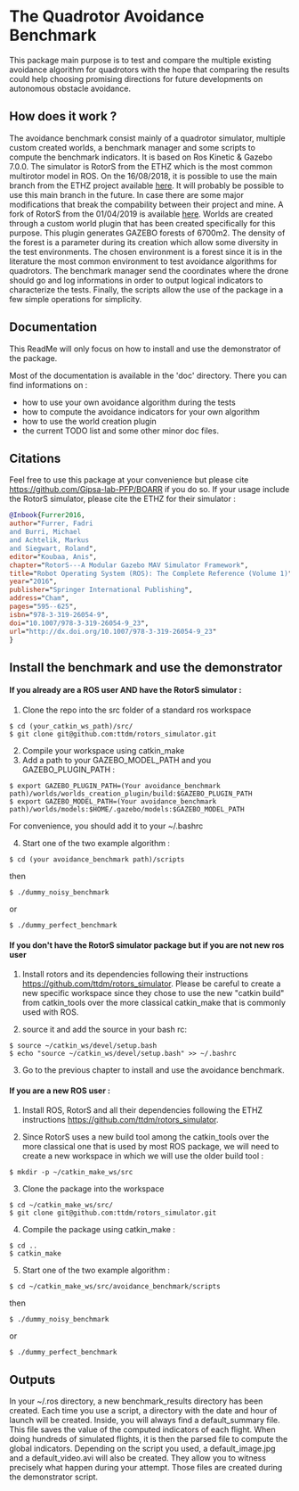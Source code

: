 # The Quadrotor Avoidance Benchmark

This package main purpose is to test and compare the multiple existing avoidance algorithm for quadrotors with the hope that comparing the results could help choosing promising directions for future developments on autonomous obstacle avoidance.

## How does it work ?
The avoidance benchmark consist mainly of a quadrotor simulator, multiple custom created worlds, a benchmark manager and some scripts to compute the benchmark indicators. It is based on Ros Kinetic & Gazebo 7.0.0.
The simulator is RotorS from the ETHZ which is the most common multirotor model in ROS. On the 16/08/2018, it is possible to use the main branch from the ETHZ project available [here](https://github.com/ethz-asl/rotors_simulator). It will probably be possible to use this main branch in the future. In case there are some major modifications that break the compability between their project and mine. A fork of RotorS from the 01/04/2019 is available [here](https://github.com/ttdm/rotors_simulator).
Worlds are created through a custom world plugin that has been created specifically for this purpose. This plugin generates GAZEBO forests of 6700m2. The density of the forest is a parameter during its creation which allow some diversity in the test environments. The chosen environment is a forest since it is in the literature the most common environment to test avoidance algorithms for quadrotors.
The benchmark manager send the coordinates where the drone should go and log informations in order to output logical indicators to characterize the tests.
Finally, the scripts allow the use of the package in a few simple operations for simplicity.

## Documentation

This ReadMe will only focus on how to install and use the demonstrator of the package.

Most of the documentation is available in the 'doc' directory. There you can find informations on :
- how to use your own avoidance algorithm during the tests
- how to compute the avoidance indicators for your own algorithm
- how to use the world creation plugin
- the current TODO list and some other minor doc files.

## Citations
Feel free to use this package at your convenience but please cite https://github.com/Gipsa-lab-PFP/BOARR if you do so. If your usage include the RotorS simulator, please cite the ETHZ for their simulator :
```bibtex
@Inbook{Furrer2016,
author="Furrer, Fadri
and Burri, Michael
and Achtelik, Markus
and Siegwart, Roland",
editor="Koubaa, Anis",
chapter="RotorS---A Modular Gazebo MAV Simulator Framework",
title="Robot Operating System (ROS): The Complete Reference (Volume 1)",
year="2016",
publisher="Springer International Publishing",
address="Cham",
pages="595--625",
isbn="978-3-319-26054-9",
doi="10.1007/978-3-319-26054-9_23",
url="http://dx.doi.org/10.1007/978-3-319-26054-9_23"
}
```

## Install the benchmark and use the demonstrator


#### If you already are a ROS user AND have the RotorS simulator :
1. Clone the repo into the src folder of a standard ros workspace
```
$ cd (your_catkin_ws_path)/src/
$ git clone git@github.com:ttdm/rotors_simulator.git
```
2. Compile your workspace using catkin_make
3. Add a path to your GAZEBO_MODEL_PATH and you GAZEBO_PLUGIN_PATH :
```
$ export GAZEBO_PLUGIN_PATH=(Your avoidance_benchmark path)/worlds/worlds_creation_plugin/build:$GAZEBO_PLUGIN_PATH
$ export GAZEBO_MODEL_PATH=(Your avoidance_benchmark path)/worlds/models:$HOME/.gazebo/models:$GAZEBO_MODEL_PATH
```
For convenience, you should add it to your ~/.bashrc

4. Start one of the two example algorithm :
```
$ cd (your avoidance_benchmark path)/scripts
```
then
```
$ ./dummy_noisy_benchmark
```
or
```
$ ./dummy_perfect_benchmark
```

#### If you don't have the RotorS simulator package but if you are not new ros user

1. Install rotors and its dependencies following their instructions https://github.com/ttdm/rotors_simulator. Please be careful to create a new specific workspace since they chose to use the new "catkin build" from catkin_tools over the more classical catkin_make that is commonly used with ROS.

2. source it and add the source in your bash rc:
```
$ source ~/catkin_ws/devel/setup.bash
$ echo "source ~/catkin_ws/devel/setup.bash" >> ~/.bashrc
```
3. Go to the previous chapter to install and use the avoidance benchmark.


#### If you are a new ROS user :
1. Install ROS, RotorS and all their dependencies following the ETHZ instructions https://github.com/ttdm/rotors_simulator.

2. Since RotorS uses a new build tool among the catkin_tools over the more classical one that is used by most ROS package, we will need to create a new workspace in which we will use the older build tool :
```
$ mkdir -p ~/catkin_make_ws/src
```
3. Clone the package into the workspace
```
$ cd ~/catkin_make_ws/src/
$ git clone git@github.com:ttdm/rotors_simulator.git
```

4. Compile the package using catkin_make :
```
$ cd ..
$ catkin_make
```

5. Start one of the two example algorithm :
```
$ cd ~/catkin_make_ws/src/avoidance_benchmark/scripts
```
then
```
$ ./dummy_noisy_benchmark
```
or
```
$ ./dummy_perfect_benchmark
```

## Outputs

In your ~/.ros directory, a new benchmark_results directory has been created. Each time you use a script, a directory with the date and hour of launch will be created.
Inside, you will always find a default_summary file. This file saves the value of the computed indicators of each flight. When doing hundreds of simulated flights, it is then the parsed file to compute the global indicators.
Depending on the script you used, a default_image.jpg and a default_video.avi will also be created. They allow you to witness precisely what happen during your attempt. Those files are created during the demonstrator script.
